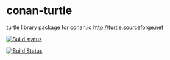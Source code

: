 # conan-turtle
turtle library package for conan.io http://turtle.sourceforge.net

[![Build status](https://ci.appveyor.com/api/projects/status/github/ledocc/conan-turtle?svg=true)](https://ci.appveyor.com/project/ledocc/conan-turtle)

[![Build Status](https://travis-ci.org/ledocc/conan-turtle.svg?branch=master)](https://travis-ci.org/ledocc/conan-turtle)
